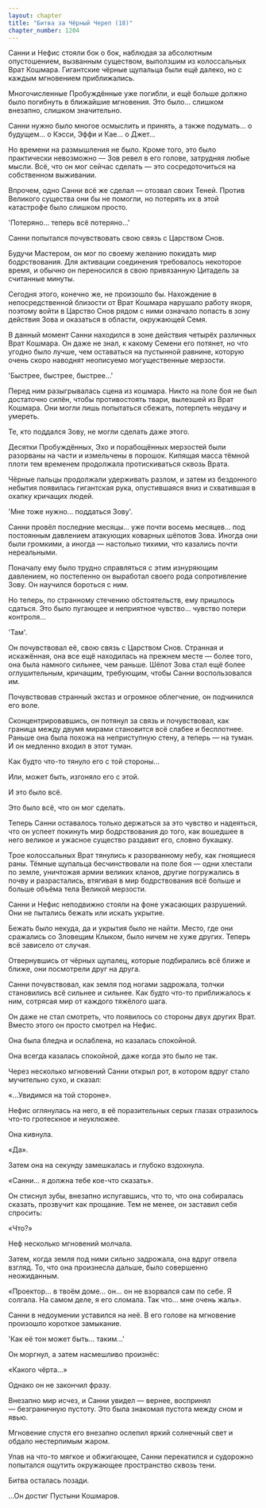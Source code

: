 ```yaml
---
layout: chapter
title: "Битва за Чёрный Череп (18)"
chapter_number: 1204
---
```


Санни и Нефис стояли бок о бок, наблюдая за абсолютным опустошением, вызванным существом, выползшим из колоссальных Врат Кошмара. Гигантские чёрные щупальца были ещё далеко, но с каждым мгновением приближались.

Многочисленные Пробуждённые уже погибли, и ещё больше должно было погибнуть в ближайшие мгновения. Это было... слишком внезапно, слишком значительно.

Санни нужно было многое осмыслить и принять, а также подумать... о будущем... о Кэсси, Эффи и Кае... о Джет...

Но времени на размышления не было. Кроме того, это было практически невозможно — Зов ревел в его голове, затрудняя любые мысли. Всё, что он мог сейчас сделать — это сосредоточиться на собственном выживании.

Впрочем, одно Санни всё же сделал — отозвал своих Теней. Против Великого существа они бы не помогли, но потерять их в этой катастрофе было слишком просто.

'Потеряно... теперь всё потеряно...'

Санни попытался почувствовать свою связь с Царством Снов.

Будучи Мастером, он мог по своему желанию покидать мир бодрствования. Для активации соединения требовалось некоторое время, и обычно он переносился в свою привязанную Цитадель за считанные минуты.

Сегодня этого, конечно же, не произошло бы. Нахождение в непосредственной близости от Врат Кошмара нарушало работу якоря, поэтому войти в Царство Снов рядом с ними означало попасть в зону действия Зова и оказаться в области, окружающей Семя.

В данный момент Санни находился в зоне действия четырёх различных Врат Кошмара. Он даже не знал, к какому Семени его потянет, но что угодно было лучше, чем оставаться на пустынной равнине, которую очень скоро наводнят неописуемо могущественные мерзости.

'Быстрее, быстрее, быстрее...'

Перед ним разыгрывалась сцена из кошмара. Никто на поле боя не был достаточно силён, чтобы противостоять твари, вылезшей из Врат Кошмара. Они могли лишь попытаться сбежать, потерпеть неудачу и умереть.

Те, кто поддался Зову, не могли сделать даже этого.

Десятки Пробуждённых, Эхо и порабощённых мерзостей были разорваны на части и измельчены в порошок. Кипящая масса тёмной плоти тем временем продолжала протискиваться сквозь Врата.

Чёрные пальцы продолжали удерживать разлом, и затем из бездонного небытия появилась гигантская рука, опустившаяся вниз и схватившая в охапку кричащих людей.

'Мне тоже нужно... поддаться Зову'.

Санни провёл последние месяцы... уже почти восемь месяцев... под постоянным давлением атакующих коварных шёпотов Зова. Иногда они были громкими, а иногда — настолько тихими, что казались почти нереальными.

Поначалу ему было трудно справляться с этим изнуряющим давлением, но постепенно он выработал своего рода сопротивление Зову. Он научился бороться с ним.

Но теперь, по странному стечению обстоятельств, ему пришлось сдаться. Это было пугающее и неприятное чувство... чувство потери контроля...

'Там'.

Он почувствовал её, свою связь с Царством Снов. Странная и искажённая, она все ещё находилась на прежнем месте — более того, она была намного сильнее, чем раньше. Шёпот Зова стал ещё более оглушительным, кричащим, требующим, чтобы Санни воспользовался им.

Почувствовав странный экстаз и огромное облегчение, он подчинился его воле.

Сконцентрировавшись, он потянул за связь и почувствовал, как граница между двумя мирами становится всё слабее и бесплотнее. Раньше она была похожа на неприступную стену, а теперь — на туман. И он медленно входил в этот туман.

Как будто что-то тянуло его с той стороны...

Или, может быть, изгоняло его с этой.

И это было всё.

Это было всё, что он мог сделать.

Теперь Санни оставалось только держаться за это чувство и надеяться, что он успеет покинуть мир бодрствования до того, как вошедшее в него великое и ужасное существо раздавит его, словно букашку.

Трое колоссальных Врат тянулись к разорванному небу, как гноящиеся раны. Тёмные щупальца бесчинствовали на поле боя — одни хлестали по земле, уничтожая армии великих кланов, другие погружались в почву и разрастались, втягивая в мир бодрствования всё больше и больше объёма тела Великой мерзости.

Санни и Нефис неподвижно стояли на фоне ужасающих разрушений. Они не пытались бежать или искать укрытие.

Бежать было некуда, да и укрытия было не найти. Место, где они сражались со Зловещим Клыком, было ничем не хуже других. Теперь всё зависело от случая.

Отвернувшись от чёрных щупалец, которые подбирались всё ближе и ближе, они посмотрели друг на друга.

Санни почувствовал, как земля под ногами задрожала, толчки становились всё сильнее и сильнее. Как будто что-то приближалось к ним, сотрясая мир от каждого тяжёлого шага.

Он даже не стал смотреть, что появилось со стороны двух других Врат. Вместо этого он просто смотрел на Нефис.

Она была бледна и ослаблена, но казалась спокойной.

Она всегда казалась спокойной, даже когда это было не так.

Через несколько мгновений Санни открыл рот, в котором вдруг стало мучительно сухо, и сказал:

«...Увидимся на той стороне».

Нефис оглянулась на него, в её поразительных серых глазах отразилось что-то гротескное и неуклюжее.

Она кивнула.

«Да».

Затем она на секунду замешкалась и глубоко вздохнула.

«Санни... я должна тебе кое-что сказать».

Он стиснул зубы, внезапно испугавшись, что то, что она собиралась сказать, прозвучит как прощание. Тем не менее, он заставил себя спросить:

«Что?»

Неф несколько мгновений молчала.

Затем, когда земля под ними сильно задрожала, она вдруг отвела взгляд. То, что она произнесла дальше, было совершенно неожиданным.

«Проектор... в твоём доме... он... он не взорвался сам по себе. Я солгала. На самом деле, я его сломала. Так что... мне очень жаль».

Санни в недоумении уставился на неё. В его голове на мгновение произошло короткое замыкание.

'Как её тон может быть... таким...'

Он моргнул, а затем насмешливо произнёс:

«Какого чёрта...»

Однако он не закончил фразу.

Внезапно мир исчез, и Санни увидел — вернее, воспринял — безграничную пустоту. Это была знакомая пустота между сном и явью.

Мгновение спустя его внезапно ослепил яркий солнечный свет и обдало нестерпимым жаром.

Упав на что-то мягкое и обжигающее, Санни перекатился и судорожно попытался ощутить окружающее пространство сквозь тени.

Битва осталась позади.

...Он достиг Пустыни Кошмаров.